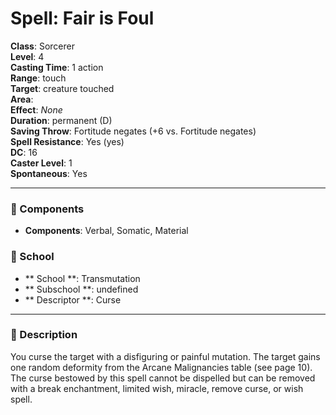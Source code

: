 
# Spell: Fair is Foul
**Class**: Sorcerer  
**Level**: 4  
**Casting Time**: 1 action  
**Range**: touch  
**Target**: creature touched  
**Area**:   
**Effect**: _None_  
**Duration**: permanent (D)  
**Saving Throw**: Fortitude negates (+6 vs. Fortitude negates)  
**Spell Resistance**: Yes (yes)  
**DC**: 16  
**Caster Level**: 1  
**Spontaneous**: Yes

---

### 🔮 Components
- **Components**: Verbal, Somatic, Material

### 🏫 School
- ** School **: Transmutation
- ** Subschool **: undefined
- ** Descriptor **: Curse
---

### 📜 Description
You curse the target with a disfiguring or painful mutation. The target gains one random deformity from the Arcane Malignancies table (see page 10). The curse bestowed by this spell cannot be dispelled but can be removed with a break enchantment, limited wish, miracle, remove curse, or wish spell.
